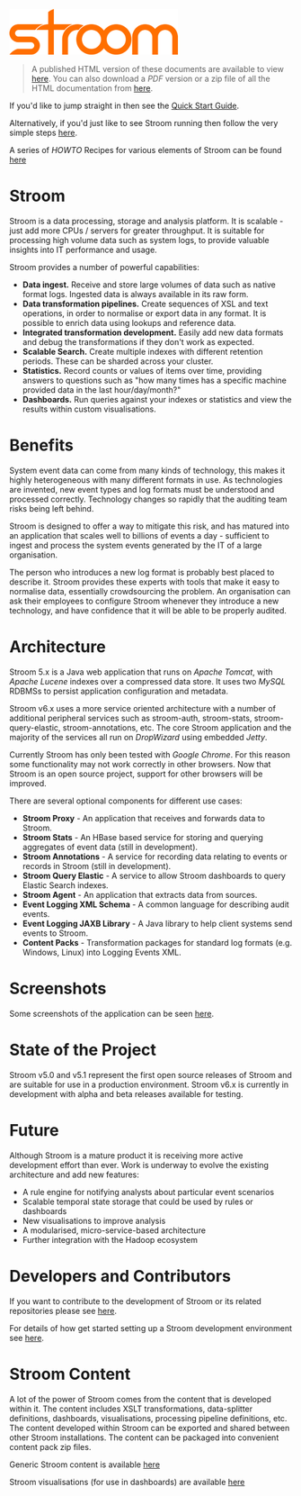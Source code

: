 ![Stroom](resources/logo.png)

> A published HTML version of these documents are available to view [here](https://gchq.github.io/stroom-docs/). You can also download a _PDF_ version or a zip file of all the HTML documentation from [here](https://github.com/gchq/stroom-docs/releases).

If you'd like to jump straight in then see the [Quick Start Guide](quick-start-guide/quick-start.md). 

Alternatively, if you'd just like to see Stroom running then follow the very simple steps [here](dev-guide/docker-running.md).

A series of _HOWTO_ Recipes for various elements of Stroom can be found [here](HOWTOs/StroomHowTos.md)

# Stroom

Stroom is a data processing, storage and analysis platform. It is scalable - just add more CPUs / servers for greater throughput. It is suitable for processing high volume data such as system logs, to provide valuable insights into IT performance and usage.

Stroom provides a number of powerful capabilities:

* **Data ingest.** Receive and store large volumes of data such as native format logs. Ingested data is always available in its raw form.
* **Data transformation pipelines.** Create sequences of XSL and text operations, in order to normalise or export data in any format. It is possible to enrich data using lookups and reference data.
* **Integrated transformation development.** Easily add new data formats and debug the transformations if they don't work as expected.
* **Scalable Search.** Create multiple indexes with different retention periods. These can be sharded across your cluster.
* **Statistics.** Record counts or values of items over time, providing answers to questions such as "how many times has a specific machine provided data in the last hour/day/month?"
* **Dashboards.** Run queries against your indexes or statistics and view the results within custom visualisations.

# Benefits

System event data can come from many kinds of technology, this makes it highly heterogeneous with many different formats in use. As technologies are invented, new event types and log formats must be understood and processed correctly. Technology changes so rapidly that the auditing team risks being left behind.

Stroom is designed to offer a way to mitigate this risk, and has matured into an application that scales well to billions of events a day - sufficient to ingest and process the system events generated by the IT of a large organisation.

The person who introduces a new log format is probably best placed to describe it. Stroom provides these experts with tools that make it easy to normalise data, essentially crowdsourcing the problem. An organisation can ask their employees to configure Stroom whenever they introduce a new technology, and have confidence that it will be able to be properly audited.

# Architecture

Stroom 5.x is a Java web application that runs on _Apache Tomcat_, with _Apache Lucene_ indexes over a compressed data store. It uses two _MySQL_ RDBMSs to persist application configuration and metadata. 

Stroom v6.x uses a more service oriented architecture with a number of additional peripheral services such as stroom-auth, stroom-stats, stroom-query-elastic, stroom-annotations, etc. The core Stroom application and the majority of the services all run on _DropWizard_ using embedded _Jetty_.

Currently Stroom has only been tested with _Google Chrome_. For this reason some functionality may not work correctly in other browsers. Now that Stroom is an open source project, support for other browsers will be improved.

There are several optional components for different use cases:

* **Stroom Proxy** - An application that receives and forwards data to Stroom.
* **Stroom Stats** - An HBase based service for storing and querying aggregates of event data (still in development).
* **Stroom Annotations** - A service for recording data relating to events or records in Stroom (still in development).
* **Stroom Query Elastic** - A service to allow Stroom dashboards to query Elastic Search indexes.
* **Stroom Agent** - An application that extracts data from sources. 
* **Event Logging XML Schema** - A common language for describing audit events.
* **Event Logging JAXB Library** - A Java library to help client systems send events to Stroom.
* **Content Packs** - Transformation packages for standard log formats (e.g. Windows, Linux) into Logging Events XML.

# Screenshots

Some screenshots of the application can be seen [here](screenshots.md).

# State of the Project

Stroom v5.0 and v5.1 represent the first open source releases of Stroom and are suitable for use in a production environment. Stroom v6.x is currently in development with alpha and beta releases available for testing.

# Future

Although Stroom is a mature product it is receiving more active development effort than ever. Work is underway to evolve the existing architecture and add new features:

* A rule engine for notifying analysts about particular event scenarios
* Scalable temporal state storage that could be used by rules or dashboards
* New visualisations to improve analysis
* A modularised, micro-service-based architecture
* Further integration with the Hadoop ecosystem

# Developers and Contributors

If you want to contribute to the development of Stroom or its related repositories please see [here](CONTRIBUTING.md).

For details of how get started setting up a Stroom development environment see [here](dev-guide/stroom-in-an-ide.md).

# Stroom Content

A lot of the power of Stroom comes from the content that is developed within it. The content includes XSLT transformations, data-splitter definitions, dashboards, visualisations, processing pipeline definitions, etc. The content developed within Stroom can be exported and shared between other Stroom installations. The content can be packaged into convenient content pack zip files.

Generic Stroom content is available [here](https://github.com/gchq/stroom-content/releases)

Stroom visualisations (for use in dashboards) are available [here](https://github.com/gchq/stroom-visualisations-dev/releases)


